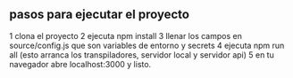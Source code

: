 ## pasos para ejecutar el proyecto

1 clona el proyecto
2 ejecuta npm install 
3 llenar los campos en source/config.js que son variables de entorno y secrets
4 ejecuta npm run all (esto arranca los transpiladores, servidor local y servidor api)
5 en tu navegador abre localhost:3000 y listo.

